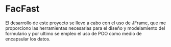 # FacFast
El desarrollo de este proyecto se llevo a cabo con el uso de JFrame, que me proporciono las herramientas necesarias
para el diseño y modelamiento del formulario y por ultimo se empleo el uso de POO como medio de encapsular los datos.

